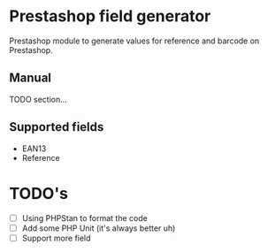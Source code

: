 # Prestashop field generator
Prestashop module to generate values for reference and barcode on Prestashop.

## Manual
TODO section...

## Supported fields
* EAN13
* Reference

# TODO's

* [ ] Using PHPStan to format the code
* [ ] Add some PHP Unit (it's always better uh)
* [ ] Support more field
